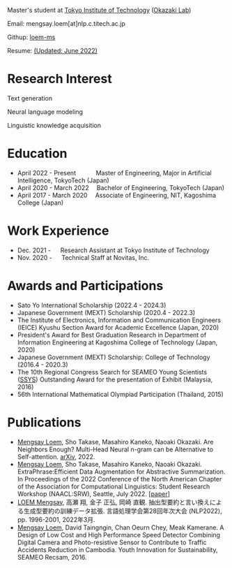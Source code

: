 Master's student at [Tokyo Institute of Technology](https://www.titech.ac.jp/english) ([Okazaki Lab](https://www.nlp.c.titech.ac.jp/index.en.html))

Email: mengsay.loem[at]nlp.c.titech.ac.jp

Githup: [loem-ms](https://github.com/loem-ms)

Resume: [(Updated: June 2022)](https://github.com/loem-ms/loem-ms.github.io/blob/gh-pages/Resume_june_22.pdf)

# Research Interest

Text generation

Neural language modeling

Linguistic knowledge acquisition

# Education
- April 2022 - Present &emsp;&emsp;&emsp;Master of Engineering, Major in Artificial Intelligence, TokyoTech (Japan)
- April 2020 - March 2022 &emsp;Bachelor of Engineering, TokyoTech (Japan)
- April 2017 - March 2020 &emsp;Associate of Engineering, NIT, Kagoshima College (Japan)

# Work Experience
- Dec. 2021 - &emsp; Research Assistant at Tokyo Institute of Technology
- Nov. 2020 - &emsp; Technical Staff at Novitas, Inc. 

# Awards and Participations
* Sato Yo International Scholarship (2022.4 - 2024.3)
* Japanese Government (MEXT) Scholarship (2020.4 - 2022.3) 
* The Institute of Electronics, Information and Communication Engineers (IEICE) Kyushu Section Award for Academic Excellence (Japan, 2020)
* President's Award for Best Graduation Research in Department of Information Engineering at Kagoshima College of Technology (Japan, 2020)
* Japanese Government (MEXT) Scholarship: College of Technology (2016.4 - 2020.3) 
* The 10th Regional Congress Search for SEAMEO Young Scientists ([SSYS](http://www.recsam.edu.my/)) Outstanding Award for the presentation of Exhibit (Malaysia, 2016)
* 56th International Mathematical Olympiad Participation (Thailand, 2015)

# Publications
* <u>Mengsay Loem</u>, Sho Takase, Masahiro Kaneko, Naoaki Okazaki. Are Neighbors Enough? Multi-Head Neural n-gram can be Alternative to Self-attention. [arXiv](https://arxiv.org/abs/2207.13354), 2022.
* <u>Mengsay Loem</u>, Sho Takase, Masahiro Kaneko, Naoaki Okazaki. ExtraPhrase:Efficient Data Augmentation for Abstractive Summarization. In Proceedings of the 2022 Conference of the North American Chapter of the Association for Computational Linguistics: Student Research Workshop (NAACL:SRW), Seattle, July 2022. [[paper](https://aclanthology.org/2022.naacl-srw.3/)]
* <u>LOEM Mengsay</u>, 高瀬 翔, 金子 正弘, 岡崎 直観. 抽出型要約と言い換えによる生成型要約の訓練データ拡張. 言語処理学会第28回年次大会 (NLP2022), pp. 1996-2001, 2022年3月.
* <u>Mengsay Loem</u>, David Taingngin, Chan Oeurn Chey, Meak Kamerane. A Design of Low Cost and High Performance Speed Detector Combining Digital Camera and Photo-resistive Sensor to Contribute to Traffic Accidents Reduction in Cambodia. Youth Innovation for Sustainability, SEAMEO Recsam, 2016.  
